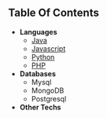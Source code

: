 
## Table Of Contents
- **Languages**    
  - [Java](https://srimuthurajesh.github.io/Tech-Notes/Java/)    
  - [Javascript](https://srimuthurajesh.github.io/Tech-Notes/Java%20script/)  
  - [Python](https://srimuthurajesh.github.io/Tech-Notes/Python/)  
  - [PHP](https://srimuthurajesh.github.io/Tech-Notes/PHP/)  
- **Databases**    
  - Mysql  
  - MongoDB  
  - Postgresql    
- **Other Techs**
